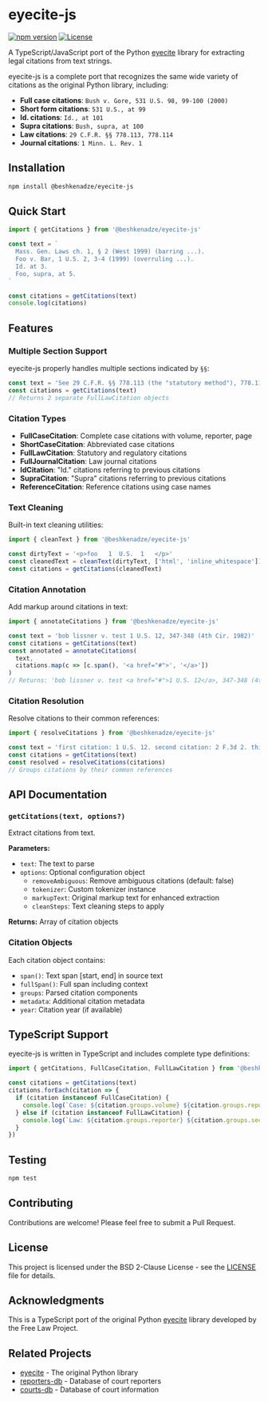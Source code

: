 # eyecite-js

[![npm version](https://badge.fury.io/js/@beshkenadze/eyecite-js.svg)](https://badge.fury.io/js/@beshkenadze/eyecite-js)
[![License](https://img.shields.io/badge/License-BSD%202--Clause-orange.svg)](https://opensource.org/licenses/BSD-2-Clause)

A TypeScript/JavaScript port of the Python [eyecite](https://github.com/freelawproject/eyecite) library for extracting legal citations from text strings.

eyecite-js is a complete port that recognizes the same wide variety of citations as the original Python library, including:

- **Full case citations**: `Bush v. Gore, 531 U.S. 98, 99-100 (2000)`
- **Short form citations**: `531 U.S., at 99`
- **Id. citations**: `Id., at 101`
- **Supra citations**: `Bush, supra, at 100`
- **Law citations**: `29 C.F.R. §§ 778.113, 778.114`
- **Journal citations**: `1 Minn. L. Rev. 1`

## Installation

```bash
npm install @beshkenadze/eyecite-js
```

## Quick Start

```typescript
import { getCitations } from '@beshkenadze/eyecite-js'

const text = `
  Mass. Gen. Laws ch. 1, § 2 (West 1999) (barring ...).
  Foo v. Bar, 1 U.S. 2, 3-4 (1999) (overruling ...).
  Id. at 3.
  Foo, supra, at 5.
`

const citations = getCitations(text)
console.log(citations)
```

## Features

### Multiple Section Support

eyecite-js properly handles multiple sections indicated by `§§`:

```typescript
const text = 'See 29 C.F.R. §§ 778.113 (the "statutory method"), 778.114 (the FWW method).'
const citations = getCitations(text)
// Returns 2 separate FullLawCitation objects
```

### Citation Types

- **FullCaseCitation**: Complete case citations with volume, reporter, page
- **ShortCaseCitation**: Abbreviated case citations
- **FullLawCitation**: Statutory and regulatory citations
- **FullJournalCitation**: Law journal citations
- **IdCitation**: "Id." citations referring to previous citations
- **SupraCitation**: "Supra" citations referring to previous citations
- **ReferenceCitation**: Reference citations using case names

### Text Cleaning

Built-in text cleaning utilities:

```typescript
import { cleanText } from '@beshkenadze/eyecite-js'

const dirtyText = '<p>foo   1  U.S.  1   </p>'
const cleanedText = cleanText(dirtyText, ['html', 'inline_whitespace'])
const citations = getCitations(cleanedText)
```

### Citation Annotation

Add markup around citations in text:

```typescript
import { annotateCitations } from '@beshkenadze/eyecite-js'

const text = 'bob lissner v. test 1 U.S. 12, 347-348 (4th Cir. 1982)'
const citations = getCitations(text)
const annotated = annotateCitations(
  text, 
  citations.map(c => [c.span(), '<a href="#">', '</a>'])
)
// Returns: 'bob lissner v. test <a href="#">1 U.S. 12</a>, 347-348 (4th Cir. 1982)'
```

### Citation Resolution

Resolve citations to their common references:

```typescript
import { resolveCitations } from '@beshkenadze/eyecite-js'

const text = 'first citation: 1 U.S. 12. second citation: 2 F.3d 2. third citation: Id.'
const citations = getCitations(text)
const resolved = resolveCitations(citations)
// Groups citations by their common references
```

## API Documentation

### `getCitations(text, options?)`

Extract citations from text.

**Parameters:**
- `text`: The text to parse
- `options`: Optional configuration object
  - `removeAmbiguous`: Remove ambiguous citations (default: false)
  - `tokenizer`: Custom tokenizer instance
  - `markupText`: Original markup text for enhanced extraction
  - `cleanSteps`: Text cleaning steps to apply

**Returns:** Array of citation objects

### Citation Objects

Each citation object contains:
- `span()`: Text span [start, end] in source text
- `fullSpan()`: Full span including context
- `groups`: Parsed citation components
- `metadata`: Additional citation metadata
- `year`: Citation year (if available)

## TypeScript Support

eyecite-js is written in TypeScript and includes complete type definitions:

```typescript
import { getCitations, FullCaseCitation, FullLawCitation } from '@beshkenadze/eyecite-js'

const citations = getCitations(text)
citations.forEach(citation => {
  if (citation instanceof FullCaseCitation) {
    console.log(`Case: ${citation.groups.volume} ${citation.groups.reporter} ${citation.groups.page}`)
  } else if (citation instanceof FullLawCitation) {
    console.log(`Law: ${citation.groups.reporter} ${citation.groups.section}`)
  }
})
```

## Testing

```bash
npm test
```

## Contributing

Contributions are welcome! Please feel free to submit a Pull Request.

## License

This project is licensed under the BSD 2-Clause License - see the [LICENSE](LICENSE) file for details.

## Acknowledgments

This is a TypeScript port of the original Python [eyecite](https://github.com/freelawproject/eyecite) library developed by the Free Law Project.

## Related Projects

- [eyecite](https://github.com/freelawproject/eyecite) - The original Python library
- [reporters-db](https://github.com/freelawproject/reporters-db) - Database of court reporters
- [courts-db](https://github.com/freelawproject/courts-db) - Database of court information